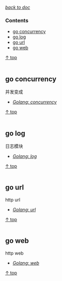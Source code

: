 [*back to doc*](https://github.com/malw2020/learn/tree/master/doc#contents)<br>

### Contents

- [go concurrency](#go-concurrency)
- [go log](#shell-log)
- [go url](#shell-url)
- [go web](#shell-web)


[↑ top](#contents)
<br><br>


## go concurrency

  并发变成
- [*Golang: concurrency*](https://github.com/malw2020/learn/tree/master/doc/golang/concurrency)

[↑ top](#contents)
<br><br>

## go log

  日志模块
- [*Golang: log*](https://github.com/malw2020/learn/tree/master/doc/golang/log)

[↑ top](#contents)
<br><br>

## go url

  http url
- [*Golang: url*](https://github.com/malw2020/learn/tree/master/doc/golang/url)

[↑ top](#contents)
<br><br>

## go web

  http web
- [*Golang: web*](https://github.com/malw2020/learn/tree/master/doc/golang/web)

[↑ top](#contents)
<br><br>






